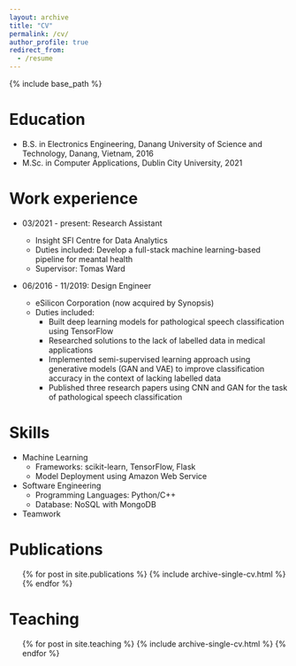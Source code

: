 ```yaml
---
layout: archive
title: "CV"
permalink: /cv/
author_profile: true
redirect_from:
  - /resume
---
```


{% include base_path %}

Education
======
* B.S. in Electronics Engineering, Danang University of Science and Technology, Danang, Vietnam, 2016
* M.Sc. in Computer Applications, Dublin City University, 2021

Work experience
======
* 03/2021 - present: Research Assistant
  * Insight SFI Centre for Data Analytics
  * Duties included: Develop a full-stack machine learning-based pipeline for meantal health 
  * Supervisor: Tomas Ward

* 06/2016 - 11/2019: Design Engineer
  * eSilicon Corporation (now acquired by Synopsis)
  * Duties included: 
    * Built deep learning models for pathological speech classification using TensorFlow
    * Researched solutions to the lack of labelled data in medical applications
    * Implemented semi-supervised learning approach using generative models (GAN and VAE) to improve classification accuracy in the context of lacking labelled data  
    * Published three research papers using CNN and GAN for the task of pathological speech classification

Skills
======
* Machine Learning
  * Frameworks: scikit-learn, TensorFlow, Flask
  * Model Deployment using Amazon Web Service
* Software Engineering
  * Programming Languages: Python/C++
  * Database: NoSQL with MongoDB
* Teamwork

Publications
======
  <ul>{% for post in site.publications %}
    {% include archive-single-cv.html %}
  {% endfor %}</ul>


Teaching
======
  <ul>{% for post in site.teaching %}
    {% include archive-single-cv.html %}
  {% endfor %}</ul>
  

